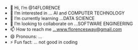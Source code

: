- 👋 Hi, I’m @14FLORENCE
- 👀 I’m interested in ... AI and COMPUTER TECHNOLOGY 
- 🌱 I’m currently learning ...DATA SCIENCE 
- 💞️ I’m looking to collaborate on ...SOFTWARE ENGINEERING 
- 📫 How to reach me ...www.florencesway@gmail.com 
- 😄 Pronouns: ...
- ⚡ Fun fact: ... not good in coding 

<!---
14FLORENCE/14FLORENCE is a ✨ special ✨ repository because its `README.md` (this file) appears on your GitHub profile.
You can click the Preview link to take a look at your changes.
--->
